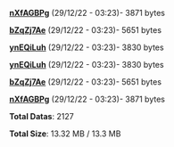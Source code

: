 [**nXfAGBPg**](/data/nXfAGBPg.txt) (29/12/22 - 03:23)- 3871 bytes

[**bZqZj7Ae**](/data/bZqZj7Ae.txt) (29/12/22 - 03:23)- 5651 bytes

[**ynEQiLuh**](/data/ynEQiLuh.txt) (29/12/22 - 03:23)- 3830 bytes

[**ynEQiLuh**](/data/ynEQiLuh.txt) (29/12/22 - 03:23)- 3830 bytes

[**bZqZj7Ae**](/data/bZqZj7Ae.txt) (29/12/22 - 03:23)- 5651 bytes

[**nXfAGBPg**](/data/nXfAGBPg.txt) (29/12/22 - 03:23)- 3871 bytes

**Total Datas**: 2127

**Total Size**: 13.32 MB / 13.3 MB